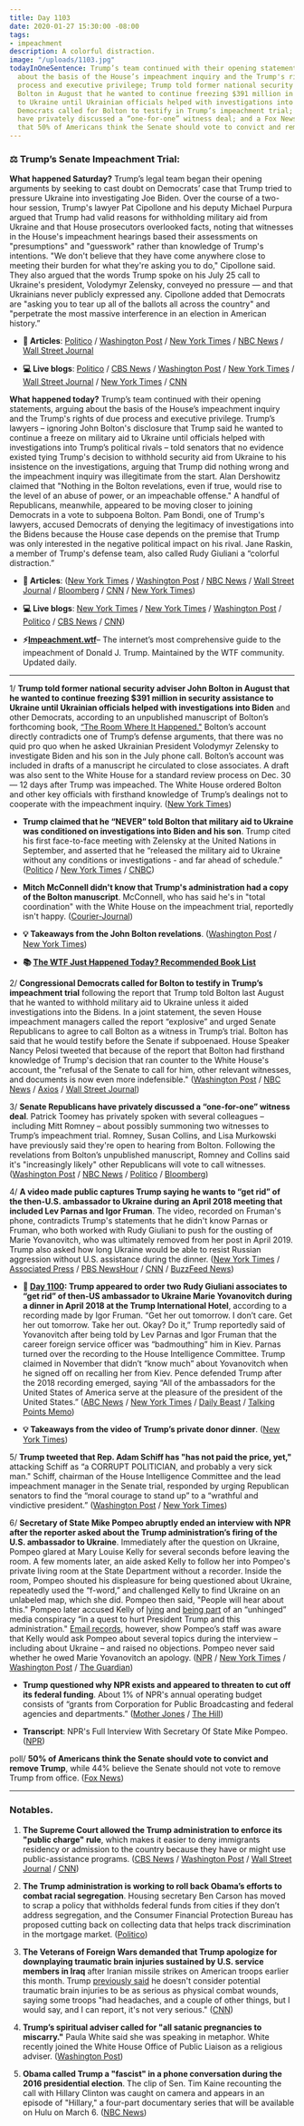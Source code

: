 ```yaml
---
title: Day 1103
date: 2020-01-27 15:30:00 -08:00
tags:
- impeachment
description: A colorful distraction.
image: "/uploads/1103.jpg"
todayInOneSentence: Trump’s team continued with their opening statements, arguing
  about the basis of the House’s impeachment inquiry and the Trump's rights of due
  process and executive privilege; Trump told former national security adviser John
  Bolton in August that he wanted to continue freezing $391 million in security assistance
  to Ukraine until Ukrainian officials helped with investigations into Biden; congressional
  Democrats called for Bolton to testify in Trump’s impeachment trial; Senate Republicans
  have privately discussed a “one-for-one” witness deal; and a Fox News poll found
  that 50% of Americans think the Senate should vote to convict and remove Trump.
---
```


### ⚖️ Trump’s Senate Impeachment Trial:

**What happened Saturday?** Trump’s legal team began their opening arguments by seeking to cast doubt on Democrats’ case that Trump tried to pressure Ukraine into investigating Joe Biden. Over the course of a two-hour session, Trump's lawyer Pat Cipollone and his deputy Michael Purpura argued that Trump had valid reasons for withholding military aid from Ukraine and that House prosecutors overlooked facts, noting that witnesses in the House's impeachment hearings based their assessments on "presumptions" and "guesswork" rather than knowledge of Trump's intentions. "We don't believe that they have come anywhere close to meeting their burden for what they're asking you to do," Cipollone said. They also argued that the words Trump spoke on his July 25 call to Ukraine's president, Volodymyr Zelensky, conveyed no pressure — and that Ukrainians never publicly expressed any. Cipollone added that Democrats are "asking you to tear up all of the ballots all across the country" and "perpetrate the most massive interference in an election in American history.”

* **📝 Articles**: [Politico](https://www.politico.com/news/2020/01/25/trump-impeachment-senate-104096) / [Washington Post](https://www.washingtonpost.com/politics/trumps-lawyers-begin-their-defense-in-impeachment-trial-as-republicans-rally-around-the-president/2020/01/25/01268e34-3f81-11ea-baca-eb7ace0a3455_story.html) / [New York Times](https://www.nytimes.com/2020/01/25/us/politics/trump-impeachment-defense.html) / [NBC News](https://www.nbcnews.com/politics/trump-impeachment-inquiry/trump-s-senate-impeachment-trial-what-happened-day-5-n1122976) / [Wall Street Journal](https://www.wsj.com/articles/trumps-defense-set-to-address-democrats-charges-11579948201)

* **💻 Live blogs**: [Politico](https://www.politico.com/news/2020/01/25/senate-impeachment-trial-live-highlights-and-updates-104250) / [CBS News](https://www.cbsnews.com/live-updates/impeachment-trial-trumps-lawyers-to-give-opening-arguments-today-2020-01-25/) / [Washington Post](https://www.washingtonpost.com/politics/impeachment-trial-live-updates/2020/01/25/db73d4e6-3f60-11ea-b90d-5652806c3b3a_story.html) / [New York Times](https://www.nytimes.com/live/2020/impeachment-trial-live-01-25/) / [Wall Street Journal](https://www.wsj.com/livecoverage/trump-impeachment-trial) / [New York Times](https://www.nytimes.com/2020/01/25/us/politics/trump-impeachment-hearings-saturday.html) / [CNN](https://www.cnn.com/politics/live-news/trump-impeachment-trial-01-25-20/index.html)

**What happened today?** Trump’s team continued with their opening statements, arguing about the basis of the House’s impeachment inquiry and the Trump's rights of due process and executive privilege. Trump’s lawyers – ignoring John Bolton's disclosure that Trump said he wanted to continue a freeze on military aid to Ukraine until officials helped with investigations into Trump’s political rivals – told senators that no evidence existed tying Trump's decision to withhold security aid from Ukraine to his insistence on the investigations, arguing that Trump did nothing wrong and the impeachment inquiry was illegitimate from the start. Alan Dershowitz claimed that "Nothing in the Bolton revelations, even if true, would rise to the level of an abuse of power, or an impeachable offense." A handful of Republicans, meanwhile, appeared to be moving closer to joining Democrats in a vote to subpoena Bolton. Pam Bondi, one of Trump's lawyers, accused Democrats of denying the legitimacy of investigations into the Bidens because the House case depends on the premise that Trump was only interested in the negative political impact on his rival. Jane Raskin, a member of Trump's defense team, also called Rudy Giuliani a “colorful distraction.”

* **📝 Articles**: ([New York Times](https://www.nytimes.com/2020/01/27/us/politics/john-bolton-impeachment-witness.html) / [Washington Post](https://www.washingtonpost.com/politics/white-house-works-to-contain-damage-from-allegations-in-forthcoming-bolton-book/2020/01/27/ad178d7c-411d-11ea-b503-2b077c436617_story.html) / [NBC News](https://www.nbcnews.com/politics/trump-impeachment-inquiry/trump-s-senate-impeachment-trial-what-happened-day-6-n1124256) / [Wall Street Journal](https://www.wsj.com/articles/trump-defense-team-to-present-arguments-following-boltons-800-pound-gorilla-11580132745) / [Bloomberg](https://www.bloomberg.com/news/articles/2020-01-27/trump-s-defense-challenged-to-address-bolton-revelations) / [CNN](https://www.cnn.com/2020/01/27/politics/senate-impeachment-trial-trump-defense-day-2/index.html) / [New York Times](https://www.nytimes.com/2020/01/27/us/politics/impeachment-briefing-day-2-of-trumps-defense.html))

* **💻 Live blogs**: [New York Times](https://www.nytimes.com/live/2020/impeachment-trial-live-01-27) / [New York Times](https://www.nytimes.com/2020/01/27/us/politics/impeachment-live.html) / [Washington Post](https://www.washingtonpost.com/politics/impeachment-trial-live-updates/2020/01/27/837a77f0-40f4-11ea-b5fc-eefa848cde99_story.html) / [Politico](https://www.politico.com/news/2020/01/27/senate-impeachment-trial-live-highlights-and-updates-105989) / [CBS News](https://www.cbsnews.com/live-updates/impeachment-trial-trump-day-6-defense-2020-01-27-live-updating/) / [CNN](https://www.cnn.com/politics/live-news/trump-impeachment-trial-01-27-20/index.html))

* **⚡️[Impeachment.wtf](https://talk.whatthefuckjusthappenedtoday.com/t/the-impeachment-of-president-donald-j-trump/4547)**– The internet’s most comprehensive guide to the impeachment of Donald J. Trump. Maintained by the WTF community. Updated daily.

---

1/ **Trump told former national security adviser John Bolton in August that he wanted to continue freezing $391 million in security assistance to Ukraine until Ukrainian officials helped with investigations into Biden** and other Democrats, according to an unpublished manuscript of Bolton’s forthcoming book,  [“The Room Where It Happened."](https://amzn.to/36zod6u) Bolton’s account directly contradicts one of Trump’s defense arguments, that there was no quid pro quo when he asked Ukrainian President Volodymyr Zelensky to investigate Biden and his son in the July phone call. Bolton’s account was included in drafts of a manuscript he circulated to close associates. A draft was also sent to the White House for a standard review process on Dec. 30 — 12 days after Trump was impeached. The White House ordered Bolton and other key officials with firsthand knowledge of Trump’s dealings not to cooperate with the impeachment inquiry. ([New York Times](https://www.nytimes.com/2020/01/26/us/politics/trump-bolton-book-ukraine.html))

* **Trump claimed that he “NEVER” told Bolton that military aid to Ukraine was conditioned on investigations into Biden and his son**. Trump cited his first face-to-face meeting with Zelensky at the United Nations in September, and asserted that he “released the military aid to Ukraine without any conditions or investigations - and far ahead of schedule.” ([Politico](https://www.politico.com/news/2020/01/27/trump-john-bolton-ukraine-aid-105942) / [New York Times](https://www.nytimes.com/2020/01/27/us/politics/trump-bolton-twitter.html) / [CNBC](https://www.cnbc.com/2020/01/27/trump-rages-after-bolton-book-reportedly-claims-president-tied-ukraine-aid-to-probes.html))

* **Mitch McConnell didn't know that Trump's administration had a copy of the Bolton manuscript**. McConnell, who has said he's in "total coordination" with the White House on the impeachment trial, reportedly isn't happy. ([Courier-Journal](https://www.courier-journal.com/story/news/politics/mitch-mcconnell/2020/01/27/trump-impeachment-mcconnell-angry-white-house-over-john-bolton-book/4589461002/))

* **💡 Takeaways from the John Bolton revelations**. ([Washington Post](https://www.washingtonpost.com/opinions/2020/01/27/four-big-takeaways-explosive-john-bolton-bombshell/) / [New York Times](https://www.nytimes.com/2020/01/26/us/politics/john-bolton-trump-book-takeaways.html))

* **📚 [The WTF Just Happened Today? Recommended Book List](https://www.amazon.com/shop/matt_kiser?listId=MX8CHE4TE8JY)**

2/ **Congressional Democrats called for Bolton to testify in Trump’s impeachment trial** following the report that Trump told Bolton last August that he wanted to withhold military aid to Ukraine unless it aided investigations into the Bidens. In a joint statement, the seven House impeachment managers called the report “explosive” and urged Senate Republicans to agree to call Bolton as a witness in Trump’s trial. Bolton has said that he would testify before the Senate if subpoenaed. House Speaker Nancy Pelosi tweeted that because of the report that Bolton had firsthand knowledge of Trump's decision that ran counter to the White House's account, the "refusal of the Senate to call for him, other relevant witnesses, and documents is now even more indefensible." ([Washington Post](https://www.washingtonpost.com/politics/democrats-call-for-bolton-to-testify-in-trump-impeachment-trial-after-new-report-on-aid-to-ukraine/2020/01/26/de234402-409a-11ea-b503-2b077c436617_story.html) / [NBC News](https://www.nbcnews.com/politics/trump-impeachment-inquiry/democrats-demand-bolton-testimony-after-report-his-book-says-trump-n1123491) / [Axios](https://www.axios.com/john-bolton-testimony-trump-impeachment-trial-853e86b0-cc70-4ac6-9e5f-a8da07e7ac93.html) / [Wall Street Journal](https://www.wsj.com/articles/trump-defense-team-to-present-arguments-following-boltons-800-pound-gorilla-11580132745))

3/ **Senate Republicans have privately discussed a “one-for-one” witness deal**. Patrick Toomey has privately spoken with several colleagues – including Mitt Romney – about possibly summoning two witnesses to Trump’s impeachment trial. Romney, Susan Collins, and Lisa Murkowski have previously said they're open to hearing from Bolton. Following the revelations from Bolton’s unpublished manuscript, Romney and Collins said it's "increasingly likely" other Republicans will vote to call witnesses. ([Washington Post](https://www.washingtonpost.com/politics/toomey-proposes-a-one-for-one-witness-deal-in-trump-impeachment-after-bolton-revelations/2020/01/27/ec405d5c-414b-11ea-aa6a-083d01b3ed18_story.html) / [NBC News](https://www.nbcnews.com/politics/trump-impeachment-inquiry/gop-senators-under-pressure-witness-testimony-trump-trial-after-bolton-n1123776) / [Politico](https://www.politico.com/news/2020/01/27/senate-impeachment-trial-live-highlights-and-updates-105989) / [Bloomberg](https://www.bloomberg.com/news/articles/2020-01-27/trump-s-defense-challenged-to-address-bolton-revelations))

4/ **A video made public captures Trump saying he wants to “get rid” of the then-U.S. ambassador to Ukraine during an April 2018 meeting that included Lev Parnas and Igor Fruman**. The video, recorded on Fruman's phone, contradicts Trump's statements that he didn't know Parnas or Fruman, who both worked with Rudy Giuliani to push for the ousting of Marie Yovanovitch, who was ultimately removed from her post in April 2019. Trump also asked how long Ukraine would be able to resist Russian aggression without U.S. assistance during the dinner. ([New York Times](https://www.nytimes.com/2020/01/25/us/politics/trump-ukraine-donors.html) / [Associated Press](https://apnews.com/b8f3620a62c633658199f1fe85fe4647) / [PBS NewsHour](https://www.pbs.org/newshour/nation/watch-full-video-of-trump-appearing-to-say-ukraine-ambassador-should-be-removed) / [CNN](https://www.cnn.com/2020/01/25/politics/recording-trump-lev-parnas-igor-fruman-ukraine-ambassador/) / [BuzzFeed News](https://www.buzzfeednews.com/article/emmaloop/trump-tape-yovanovitch-take-her-out-parnas-fruman-giuliani))

* **📌 [Day 1100](https://whatthefuckjusthappenedtoday.com/2020/01/24/day-1100/#3-trump-appeared-to-order-two-rudy-g): Trump appeared to order two Rudy Giuliani associates to “get rid” of then-US ambassador to Ukraine Marie Yovanovitch during a dinner in April 2018 at the Trump International Hotel**, according to a recording made by Igor Fruman. “Get her out tomorrow. I don’t care. Get her out tomorrow. Take her out. Okay? Do it,” Trump reportedly said of Yovanovitch after being told by Lev Parnas and Igor Fruman that the career foreign service officer was “badmouthing” him in Kiev. Parnas turned over the recording to the House Intelligence Committee. Trump claimed in November that didn’t “know much” about Yovanovitch when he signed off on recalling her from Kiev. Pence defended Trump after the 2018 recording emerged, saying “All of the ambassadors for the United States of America serve at the pleasure of the president of the United States.” ([ABC News](https://abcnews.go.com/Politics/recording-appears-capture-trump-private-dinner-ukraine-ambassador/story?id=68506437) / [New York Times](https://www.nytimes.com/2020/01/24/us/politics/trump-recording-yovanovitch.html) / [Daily Beast](https://www.thedailybeast.com/rudy-pal-igor-fruman-taped-trump-trying-to-fire-ukraine-ambassador-lawyer) / [Talking Points Memo](https://talkingpointsmemo.com/muckraker/report-trump-recorded-telling-parnas-and-fruman-to-take-her-out-about-yovanovitch))

* **💡 Takeaways from the video of Trump’s private donor dinner**. ([New York Times](https://www.nytimes.com/2020/01/26/us/politics/trump-recording-parnas-ukraine.html))

5/ **Trump tweeted that Rep. Adam Schiff has "has not paid the price, yet,"** attacking Schiff as “a CORRUPT POLITICIAN, and probably a very sick man." Schiff, chairman of the House Intelligence Committee and the lead impeachment manager in the Senate trial, responded by urging Republican senators to find the “moral courage to stand up” to a “wrathful and vindictive president.” ([Washington Post](https://www.washingtonpost.com/politics/schiff-has-not-paid-the-price-for-impeachment-trump-says-in-what-appears-to-be-veiled-threat/2020/01/26/539e26ee-404a-11ea-b503-2b077c436617_story.html) / [New York Times](https://www.nytimes.com/2020/01/26/us/politics/trump-schiff-impeachment.html))

6/ **Secretary of State Mike Pompeo abruptly ended an interview with NPR after the reporter asked about the Trump administration’s firing of the U.S. ambassador to Ukraine**. Immediately after the question on Ukraine, Pompeo glared at Mary Louise Kelly for several seconds before leaving the room. A few moments later, an aide asked Kelly to follow her into Pompeo's private living room at the State Department without a recorder. Inside the room, Pompeo shouted his displeasure for being questioned about Ukraine, repeatedly used the “f-word,” and challenged Kelly to find Ukraine on an unlabeled map, which she did. Pompeo then said, "People will hear about this." Pompeo later accused Kelly of [lying](https://www.npr.org/2020/01/25/799562818/after-contentious-interview-pompeo-publicly-accuses-npr-journalist-of-lying-to-h) and [being part](https://www.nytimes.com/2020/01/25/us/politics/pompeo-mary-louise-kelly.html) of an “unhinged” media conspiracy “in a quest to hurt President Trump and this administration." [Email records](https://www.washingtonpost.com/lifestyle/style/emails-support-npr-host-after-pompeo-calls-her-a-liar-in-setting-up-contentious-interview/2020/01/26/d793cf0e-4071-11ea-b503-2b077c436617_story.html), however, show Pompeo’s staff was aware that Kelly would ask Pompeo about several topics during the interview – including about Ukraine – and raised no objections. Pompeo never said whether he owed Marie Yovanovitch an apology. ([NPR](https://www.npr.org/2020/01/24/799244678/pompeo-wont-say-whether-he-owes-yovanovitch-an-apology-i-ve-done-what-s-right) / [New York Times](https://www.nytimes.com/2020/01/24/us/mike-pompeo-mary-louise-kelly-npr.html) / [Washington Post](https://www.washingtonpost.com/national-security/pompeo-accuses-npr-reporter-of-lying-calls-news-media-unhinged/2020/01/25/3db89740-3f9d-11ea-b90d-5652806c3b3a_story.html) / [The Guardian](https://www.theguardian.com/us-news/2020/jan/25/mike-pompeo-says-npr-reporter-part-of-unhinged-us-media-conspiracy))

* **Trump questioned why NPR exists and appeared to threaten to cut off its federal funding**. About 1% of NPR's annual operating budget consists of “grants from Corporation for Public Broadcasting and federal agencies and departments.” ([Mother Jones](https://www.motherjones.com/politics/2020/01/trump-threatens-to-cut-nprs-funding-after-pompeo-meltdown/) / [The Hill](https://thehill.com/homenews/administration/479977-trump-questions-why-npr-exists-after-pompeo-clashes-with-reporter))

* **Transcript**: NPR's Full Interview With Secretary Of State Mike Pompeo. ([NPR](https://www.npr.org/2020/01/24/798579754/transcript-nprs-full-interview-with-secretary-of-state-mike-pompeo))

poll/ **50% of Americans think the Senate should vote to convict and remove Trump**, while 44% believe the Senate should not vote to remove Trump from office. ([Fox News](https://www.foxnews.com/politics/fox-news-poll-record-economy-ratings-as-half-say-senate-should-remove-trump))

---

### Notables.

1. **The Supreme Court allowed the Trump administration to enforce its "public charge" rule**, which makes it easier to deny immigrants residency or admission to the country because they have or might use public-assistance programs. ([CBS News](https://www.cbsnews.com/news/supreme-court-greenlights-trumps-public-charge-rule-to-restrict-legal-immigration/) / [Washington Post](https://www.washingtonpost.com/politics/courts_law/supreme-court-allows-trump-administration-to-proceed-with-immigration-rules/2020/01/27/6adb9688-412c-11ea-aa6a-083d01b3ed18_story.html) / [Wall Street Journal](https://www.wsj.com/articles/supreme-court-allows-trump-administration-to-implement-immigration-rules-denying-residency-over-public-assistance-11580150172) / [CNN](https://www.cnn.com/2020/01/27/politics/supreme-court-immigration-public-charge/index.html))

2. **The Trump administration is working to roll back Obama’s efforts to combat racial segregation**. Housing secretary Ben Carson has moved to scrap a policy that withholds federal funds from cities if they don’t address segregation, and the Consumer Financial Protection Bureau has proposed cutting back on collecting data that helps track discrimination in the mortgage market. ([Politico](https://www.politico.com/news/2020/01/25/trump-discrimination-rules-obama-104035))

3. **The Veterans of Foreign Wars demanded that Trump apologize for downplaying traumatic brain injuries sustained by U.S. service members in Iraq** after Iranian missile strikes on American troops earlier this month. Trump [previously said](https://whatthefuckjusthappenedtoday.com/2020/01/23/day-1099/#4-trump-said-he-doesn%E2%80%99t-consider-con) he doesn't consider potential traumatic brain injuries to be as serious as physical combat wounds, saying some troops "had headaches, and a couple of other things, but I would say, and I can report, it's not very serious." ([CNN](https://www.cnn.com/2020/01/25/politics/trump-vfw-traumatic-brain-injuries/index.html))

4. **Trump’s spiritual adviser called for "all satanic pregnancies to miscarry."** Paula White said she was speaking in metaphor. White recently joined the White House Office of Public Liaison as a religious adviser. ([Washington Post](https://www.washingtonpost.com/religion/2020/01/26/paula-white-miscarry-metaphor/))

5. **Obama called Trump a "fascist" in a phone conversation during the 2016 presidential election**. The clip of Sen. Tim Kaine recounting the call  with Hillary Clinton was caught on camera and appears in an episode of "Hillary," a four-part documentary series that will be available on Hulu on March 6. ([NBC News](https://www.nbcnews.com/politics/politics-news/obama-called-trump-fascist-during-phone-call-sen-kaine-says-n1122316))